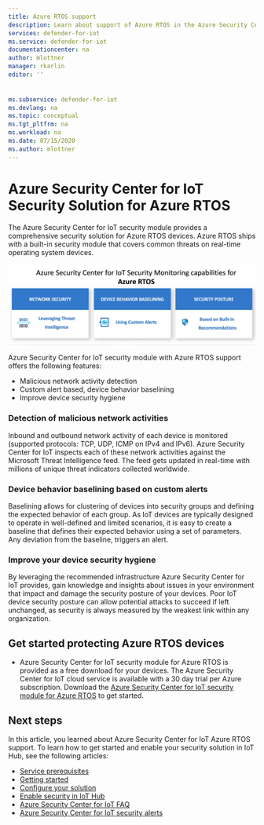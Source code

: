 ```yaml
---
title: Azure RTOS support
description: Learn about support of Azure RTOS in the Azure Security Center for IoT service.
services: defender-for-iot
ms.service: defender-for-iot
documentationcenter: na
author: mlottner
manager: rkarlin
editor: ''


ms.subservice: defender-for-iot
ms.devlang: na
ms.topic: conceptual
ms.tgt_pltfrm: na
ms.workload: na
ms.date: 07/15/2020
ms.author: mlottner
---
```


# Azure Security Center for IoT Security Solution for Azure RTOS 

The Azure Security Center for IoT security module provides a comprehensive security solution for Azure RTOS devices. Azure RTOS ships with a built-in security module that covers common threats on real-time operating system devices. 

![Azure Security Center for IoT Azure RTOS](./media/architecture/azure-rtos-security-monitoring.png)


Azure Security Center for IoT security module with Azure RTOS support offers the following features: 
- Malicious network activity detection
- Custom alert based, device behavior baselining
- Improve device security hygiene

### Detection of malicious network activities

Inbound and outbound network activity of each device is monitored (supported protocols: TCP, UDP, ICMP on IPv4 and IPv6). Azure Security Center for IoT inspects each of these network activities against the Microsoft Threat Intelligence feed. The feed gets updated in real-time with millions of unique threat indicators collected worldwide. 

### Device behavior baselining based on custom alerts

Baselining allows for clustering of devices into security groups and defining the expected behavior of each group. As IoT devices are typically designed to operate in well-defined and limited scenarios, it is easy to create a baseline that defines their expected behavior using a set of parameters. Any deviation from the baseline, triggers an alert. 

### Improve your device security hygiene

By leveraging the recommended infrastructure Azure Security Center for IoT provides, gain knowledge and insights about issues in your environment that impact and damage the security posture of your devices. Poor IoT device security posture can allow potential attacks to succeed if left unchanged, as security is always measured by the weakest link within any organization. 

## Get started protecting Azure RTOS devices

- Azure Security Center for IoT security module for Azure RTOS is provided as a free download for your devices. The Azure Security Center for IoT cloud service is available with a 30 day trial per Azure subscription. Download the [Azure Security Center for IoT security module for Azure RTOS](https://github.com/azure-rtos/iot-security-module-preview) to get started. 


## Next steps

In this article, you learned about Azure Security Center for IoT Azure RTOS support. To learn how to get started and enable your security solution in IoT Hub, see the following articles:

- [Service prerequisites](service-prerequisites.md)
- [Getting started](getting-started.md)
- [Configure your solution](quickstart-configure-your-solution.md)
- [Enable security in IoT Hub](quickstart-onboard-iot-hub.md)
- [Azure Security Center for IoT FAQ](resources-frequently-asked-questions.md)
- [Azure Security Center for IoT security alerts](concept-security-alerts.md)
